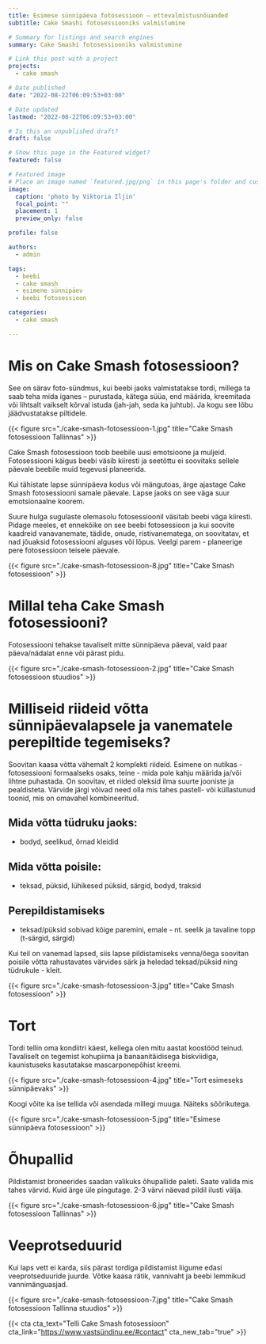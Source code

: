 ```yaml
---
title: Esimese sünnipäeva fotosessioon – ettevalmistusnõuanded
subtitle: Cake Smashi fotosessiooniks valmistumine

# Summary for listings and search engines
summary: Cake Smashi fotosessiooniks valmistumine

# Link this post with a project
projects: 
  - cake smash

# Date published
date: "2022-08-22T06:09:53+03:00"

# Date updated
lastmod: "2022-08-22T06:09:53+03:00"

# Is this an unpublished draft?
draft: false

# Show this page in the Featured widget?
featured: false

# Featured image
# Place an image named `featured.jpg/png` in this page's folder and customize its options here.
image:
  caption: 'photo by Viktoria Iljin'
  focal_point: ""
  placement: 1
  preview_only: false

profile: false

authors:
  - admin

tags:
  - beebi
  - cake smash
  - esimene sünnipäev
  - beebi fotosessioon

categories:
  - cake smash

---
```

# Mis on Cake Smash fotosessioon?
See on särav foto-sündmus, kui beebi jaoks valmistatakse tordi, millega ta saab teha mida iganes – purustada, kätega süüa, end määrida, kreemitada või lihtsalt vaikselt kõrval istuda (jah-jah, seda ka juhtub). Ja kogu see lõbu jäädvustatakse piltidele.

{{< figure src="./cake-smash-fotosessioon-1.jpg" title="Cake Smash fotosessioon Tallinnas" >}}

Cake Smash fotosessioon toob beebile uusi emotsioone ja muljeid. Fotosessiooni käigus beebi väsib kiiresti ja seetõttu ei soovitaks sellele päevale beebile muid tegevusi planeerida.

Kui tähistate lapse sünnipäeva kodus või mängutoas, ärge ajastage Cake Smash fotosessiooni samale päevale. Lapse jaoks on see väga suur emotsionaalne koorem.

Suure hulga sugulaste olemasolu fotosessioonil väsitab beebi väga kiiresti. Pidage meeles, et ennekõike on see beebi fotosessioon ja kui soovite kaadreid vanavanemate, tädide, onude, ristivanematega, on soovitatav, et nad jõuaksid fotosessiooni alguses või lõpus. Veelgi parem - planeerige pere fotosessioon teisele päevale.

{{< figure src="./cake-smash-fotosessioon-8.jpg" title="Cake Smash fotosessioon" >}}

# Millal teha Cake Smash fotosessiooni?
Fotosessiooni tehakse tavaliselt mitte sünnipäeva päeval, vaid paar päeva/nädalat enne või pärast pidu.

{{< figure src="./cake-smash-fotosessioon-2.jpg" title="Cake Smash fotosessioon stuudios" >}}

# Milliseid riideid võtta sünnipäevalapsele ja vanematele perepiltide tegemiseks?
Soovitan kaasa võtta vähemalt 2 komplekti riideid. Esimene on nutikas - fotosessiooni formaalseks osaks, teine ​​- mida pole kahju määrida ja/või lihtne puhastada. On soovitav, et riided oleksid ilma suurte jooniste ja pealdisteta. Värvide järgi võivad need olla mis tahes pastell- või küllastunud toonid, mis on omavahel kombineeritud.
## Mida võtta tüdruku jaoks:
- bodyd, seelikud, õrnad kleidid
## Mida võtta poisile:
- teksad, püksid, lühikesed püksid, särgid, bodyd, traksid
## Perepildistamiseks
- teksad/püksid sobivad kõige paremini, emale - nt. seelik ja tavaline topp (t-särgid, särgid)

Kui teil on vanemad lapsed, siis lapse pildistamiseks venna/õega soovitan poisile võtta rahustavates värvides särk ja heledad teksad/püksid ning tüdrukule - kleit.

{{< figure src="./cake-smash-fotosessioon-3.jpg" title="Cake Smash fotosessioon" >}}

# Tort
Tordi tellin oma kondiitri käest, kellega olen mitu aastat koostööd teinud. Tavaliselt on tegemist kohupiima ja banaanitäidisega biskviidiga, kaunistuseks kasutatakse mascarponepõhist kreemi.

{{< figure src="./cake-smash-fotosessioon-4.jpg" title="Tort esimeseks sünnipäevaks" >}}

Koogi võite ka ise tellida või asendada millegi muuga. Näiteks sõõrikutega.

{{< figure src="./cake-smash-fotosessioon-5.jpg" title="Esimese sünnipäeva fotosessioon" >}}

# Õhupallid
Pildistamist broneerides saadan valikuks õhupallide paleti. Saate valida mis tahes värvid. Kuid ärge üle pingutage. 2-3 värvi näevad pildil ilusti välja.

{{< figure src="./cake-smash-fotosessioon-6.jpg" title="Cake Smash fotosessioon Tallinnas" >}}

# Veeprotseduurid

Kui laps vett ei karda, siis pärast tordiga pildistamist liigume edasi veeprotseduuride juurde. Võtke kaasa rätik, vannivaht ja beebi lemmikud vannimänguasjad.

{{< figure src="./cake-smash-fotosessioon-7.jpg" title="Cake Smash fotosessioon Tallinna stuudios" >}}

{{< cta cta_text="Telli Cake Smash fotosessioon" cta_link="https://www.vastsündinu.ee/#contact" cta_new_tab="true" >}}